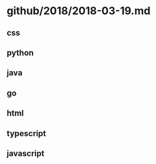 # github/2018/2018-03-19.md



## css



## python



## java



## go



## html



## typescript



## javascript
